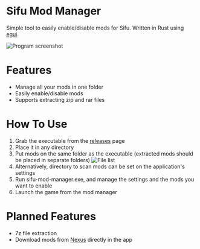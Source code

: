 # Sifu Mod Manager
Simple tool to easily enable/disable mods for Sifu. Written in Rust using [egui](https://github.com/emilk/egui).  
  
![Program screenshot](https://i.ibb.co.com/XkkstxPx/Screenshot-2025-03-02-220049.png)

# Features
- Manage all your mods in one folder
- Easily enable/disable mods
- Supports extracting zip and rar files

# How To Use
1. Grab the executable from the [releases](https://github.com/greyseth/sifu-mod-manager/releases) page
2. Place it in any directory
3. Put mods on the same folder as the executable (extracted mods should be placed in separate folders)
![File list](https://i.ibb.co.com/rRcRrB3s/Screenshot-2025-03-05-141029.png)
4. Alternatively, directory to scan mods can be set on the application's settings
5. Run sifu-mod-manager.exe, and manage the settings and the mods you want to enable
6. Launch the game from the mod manager

# Planned Features
- 7z file extraction
- Download mods from [Nexus](https://nexusmods.com) directly in the app
